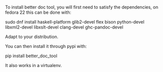 To install better doc tool, you will first need to satisfy the dependencies, on fedora 22 this can be done with:

sudo dnf install haskell-platform glib2-devel flex bison python-devel libxml2-devel libxslt-devel clang-devel ghc-pandoc-devel

Adapt to your distribution.

You can then install it through pypi with:

pip install better_doc_tool

It also works in a virtualenv.
